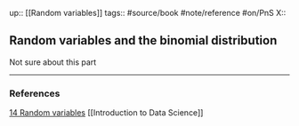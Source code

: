 up::  [[Random variables]]
tags:: #source/book #note/reference #on/PnS 
X:: 

## Random variables and the binomial distribution

Not sure about this part



---

### References

[14 Random variables](https://biscotty666.github.io/Data-Science-R-PH125x/docs/Pt14.html#the-probability-distribution-of-a-random-variable)
[[Introduction to Data Science]]



